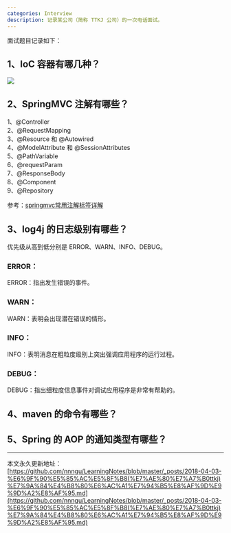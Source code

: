 ```yaml
---
categories: Interview
description: 记录某公司（简称 TTKJ 公司）的一次电话面试。
---
```


面试题目记录如下：

## 1、IoC 容器有哪几种？

![][1]

## 2、SpringMVC 注解有哪些？

1、@Controller  
2、@RequestMapping  
3、@Resource 和 @Autowired  
4、@ModelAttribute 和 @SessionAttributes  
5、@PathVariable  
6、@requestParam  
7、@ResponseBody  
8、@Component  
9、@Repository    

参考：[springmvc常用注解标签详解](http://www.cnblogs.com/leskang/p/5445698.html)  

## 3、log4j 的日志级别有哪些？

优先级从高到低分别是 ERROR、WARN、INFO、DEBUG。

### ERROR：

ERROR：指出发生错误的事件。

### WARN：

WARN：表明会出现潜在错误的情形。

### INFO：

INFO：表明消息在粗粒度级别上突出强调应用程序的运行过程。

### DEBUG：

DEBUG：指出细粒度信息事件对调试应用程序是非常有帮助的。

## 4、maven 的命令有哪些？



## 5、Spring 的 AOP 的通知类型有哪些？


















---

本文永久更新地址：[https://github.com/nnngu/LearningNotes/blob/master/_posts/2018-04-03-%E6%9F%90%E5%85%AC%E5%8F%B8(%E7%AE%80%E7%A7%B0ttkj)%E7%9A%84%E4%B8%80%E6%AC%A1%E7%94%B5%E8%AF%9D%E9%9D%A2%E8%AF%95.md](https://github.com/nnngu/LearningNotes/blob/master/_posts/2018-04-03-%E6%9F%90%E5%85%AC%E5%8F%B8(%E7%AE%80%E7%A7%B0ttkj)%E7%9A%84%E4%B8%80%E6%AC%A1%E7%94%B5%E8%AF%9D%E9%9D%A2%E8%AF%95.md)


  [1]: https://www.github.com/nnngu/FigureBed/raw/master/2018/4/3/1522760091276.jpg